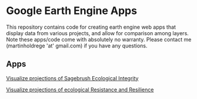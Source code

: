 # Google Earth Engine Apps

This repository contains code for creating earth engine web apps that display data from various projects, and allow for comparison among layers. Note these apps/code come with absolutely no warranty.
Please contact me (martinholdrege 'at' gmail.com) if you have any questions. 

## Apps

[Visualize projections of Sagebrush Ecological Integrity](https://ee-martinholdrege.projects.earthengine.app/view/futuresei)

[Visualize projections of ecological Resistance and Resilience](https://ee-martinholdrege.projects.earthengine.app/view/futurerr)
